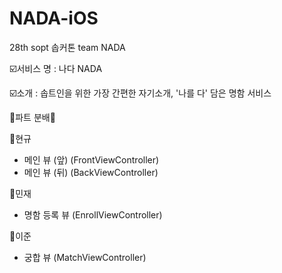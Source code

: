 # NADA-iOS
28th sopt 솝커톤 team NADA

☑️서비스 명 : 나다 NADA

☑️소개 : 솝트인을 위한 가장 간편한 자기소개, '나를 다' 담은 명함 서비스

💚파트 분배💚

🍎현규
- 메인 뷰 (앞) (FrontViewController) 
- 메인 뷰 (뒤) (BackViewController)

🍎민재
- 명함 등록 뷰 (EnrollViewController)

🍎이준
- 궁합 뷰 (MatchViewController)
